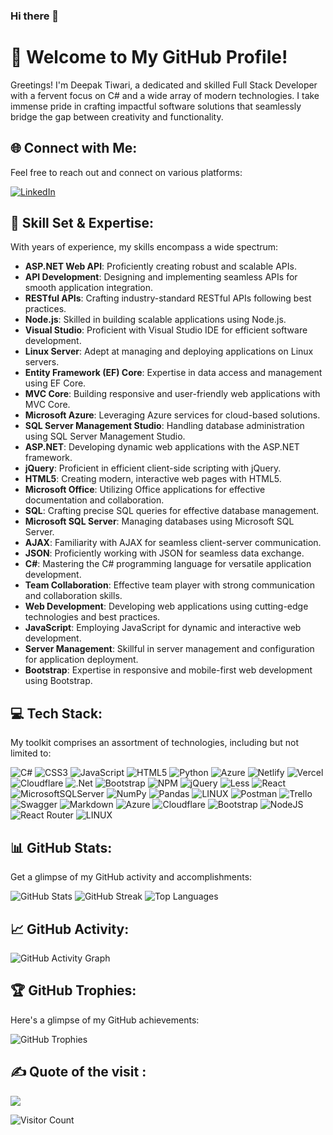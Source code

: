 ### Hi there 👋
# 👋 Welcome to My GitHub Profile!

Greetings! I'm Deepak Tiwari, a dedicated and skilled Full Stack Developer with a fervent focus on C# and a wide array of modern technologies. I take immense pride in crafting impactful software solutions that seamlessly bridge the gap between creativity and functionality.

## 🌐 Connect with Me:

Feel free to reach out and connect on various platforms:

[![LinkedIn](https://img.shields.io/badge/LinkedIn-%230077B5.svg?logo=linkedin&logoColor=white)](https://www.linkedin.com/in/deepak-tiwari-deepu/)

## 💼 Skill Set & Expertise:

With years of experience, my skills encompass a wide spectrum:

- **ASP.NET Web API**: Proficiently creating robust and scalable APIs.
- **API Development**: Designing and implementing seamless APIs for smooth application integration.
- **RESTful APIs**: Crafting industry-standard RESTful APIs following best practices.
- **Node.js**: Skilled in building scalable applications using Node.js.
- **Visual Studio**: Proficient with Visual Studio IDE for efficient software development.
- **Linux Server**: Adept at managing and deploying applications on Linux servers.
- **Entity Framework (EF) Core**: Expertise in data access and management using EF Core.
- **MVC Core**: Building responsive and user-friendly web applications with MVC Core.
- **Microsoft Azure**: Leveraging Azure services for cloud-based solutions.
- **SQL Server Management Studio**: Handling database administration using SQL Server Management Studio.
- **ASP.NET**: Developing dynamic web applications with the ASP.NET framework.
- **jQuery**: Proficient in efficient client-side scripting with jQuery.
- **HTML5**: Creating modern, interactive web pages with HTML5.
- **Microsoft Office**: Utilizing Office applications for effective documentation and collaboration.
- **SQL**: Crafting precise SQL queries for effective database management.
- **Microsoft SQL Server**: Managing databases using Microsoft SQL Server.
- **AJAX**: Familiarity with AJAX for seamless client-server communication.
- **JSON**: Proficiently working with JSON for seamless data exchange.
- **C#**: Mastering the C# programming language for versatile application development.
- **Team Collaboration**: Effective team player with strong communication and collaboration skills.
- **Web Development**: Developing web applications using cutting-edge technologies and best practices.
- **JavaScript**: Employing JavaScript for dynamic and interactive web development.
- **Server Management**: Skillful in server management and configuration for application deployment.
- **Bootstrap**: Expertise in responsive and mobile-first web development using Bootstrap.

## 💻 Tech Stack:

My toolkit comprises an assortment of technologies, including but not limited to:

![C#](https://img.shields.io/badge/c%23-%23239120.svg?style=for-the-badge&logo=c-sharp&logoColor=white) ![CSS3](https://img.shields.io/badge/css3-%231572B6.svg?style=for-the-badge&logo=css3&logoColor=white) ![JavaScript](https://img.shields.io/badge/javascript-%23323330.svg?style=for-the-badge&logo=javascript&logoColor=%23F7DF1E) ![HTML5](https://img.shields.io/badge/html5-%23E34F26.svg?style=for-the-badge&logo=html5&logoColor=white) ![Python](https://img.shields.io/badge/python-3670A0?style=for-the-badge&logo=python&logoColor=ffdd54) ![Azure](https://img.shields.io/badge/azure-%230072C6.svg?style=for-the-badge&logo=azure-devops&logoColor=white) ![Netlify](https://img.shields.io/badge/netlify-%23000000.svg?style=for-the-badge&logo=netlify&logoColor=#00C7B7) ![Vercel](https://img.shields.io/badge/vercel-%23000000.svg?style=for-the-badge&logo=vercel&logoColor=white) ![Cloudflare](https://img.shields.io/badge/Cloudflare-F38020?style=for-the-badge&logo=Cloudflare&logoColor=white) ![.Net](https://img.shields.io/badge/.NET-5C2D91?style=for-the-badge&logo=.net&logoColor=white) ![Bootstrap](https://img.shields.io/badge/bootstrap-%23563D7C.svg?style=for-the-badge&logo=bootstrap&logoColor=white) ![NPM](https://img.shields.io/badge/NPM-%23000000.svg?style=for-the-badge&logo=npm&logoColor=white) ![jQuery](https://img.shields.io/badge/jquery-%230769AD.svg?style=for-the-badge&logo=jquery&logoColor=white) ![Less](https://img.shields.io/badge/less-2B4C80?style=for-the-badge&logo=less&logoColor=white) ![React](https://img.shields.io/badge/react-%2320232a.svg?style=for-the-badge&logo=react&logoColor=%2361DAFB) ![MicrosoftSQLServer](https://img.shields.io/badge/Microsoft%20SQL%20Sever-CC2927?style=for-the-badge&logo=microsoft%20sql%20server&logoColor=white) ![NumPy](https://img.shields.io/badge/numpy-%23013243.svg?style=for-the-badge&logo=numpy&logoColor=white) ![Pandas](https://img.shields.io/badge/pandas-%23150458.svg?style=for-the-badge&logo=pandas&logoColor=white) ![LINUX](https://img.shields.io/badge/Linux-FCC624?style=for-the-badge&logo=linux&logoColor=black) ![Postman](https://img.shields.io/badge/Postman-FF6C37?style=for-the-badge&logo=postman&logoColor=white) ![Trello](https://img.shields.io/badge/Trello-%23026AA7.svg?style=for-the-badge&logo=Trello&logoColor=white) ![Swagger](https://img.shields.io/badge/-Swagger-%23Clojure?style=for-the-badge&logo=swagger&logoColor=white) ![Markdown](https://img.shields.io/badge/markdown-%23000000.svg?style=for-the-badge&logo=markdown&logoColor=white) ![Azure](https://img.shields.io/badge/azure-%230072C6.svg?style=for-the-badge&logo=azure-devops&logoColor=white) ![Cloudflare](https://img.shields.io/badge/Cloudflare-F38020?style=for-the-badge&logo=Cloudflare&logoColor=white) ![Bootstrap](https://img.shields.io/badge/bootstrap-%23563D7C.svg?style=for-the-badge&logo=bootstrap&logoColor=white) ![NodeJS](https://img.shields.io/badge/node.js-6DA55F?style=for-the-badge&logo=node.js&logoColor=white) ![React Router](https://img.shields.io/badge/React_Router-CA4245?style=for-the-badge&logo=react-router&logoColor=white) ![LINUX](https://img.shields.io/badge/Linux-FCC624?style=for-the-badge&logo=linux&logoColor=black)


## 📊 GitHub Stats:

Get a glimpse of my GitHub activity and accomplishments:

![GitHub Stats](https://github-readme-stats.vercel.app/api?username=deepakt830&theme=onedark&hide_border=true&include_all_commits=true&count_private=true)
![GitHub Streak](https://github-readme-streak-stats.herokuapp.com/?user=deepakt830&theme=onedark&hide_border=true)
![Top Languages](https://github-readme-stats.vercel.app/api/top-langs/?username=deepakt830&theme=onedark&hide_border=true&include_all_commits=true&count_private=true&layout=compact)

## 📈 GitHub Activity:

![GitHub Activity Graph](https://github-readme-activity-graph.vercel.app/graph?username=deepakt830&theme=arctic)

## 🏆 GitHub Trophies:

Here's a glimpse of my GitHub achievements:

![GitHub Trophies](https://github-profile-trophy.vercel.app/?username=deepakt830&theme=dracula&no-frame=true&no-bg=false&margin-w=4)


## ✍️ Quote of the visit :
![](https://quotes-github-readme.vercel.app/api?type=horizontal&theme=tokyonight)

<!---
## 💰 Support My Work:

If you find value in my contributions, consider supporting me:

[![BuyMeACoffee](https://img.shields.io/badge/Buy%20Me%20a%20Coffee-ffdd00?style=for-the-badge&logo=buy-me-a-coffee&logoColor=black)](https://buymeacoffee.com/deepakt830) [![PayPal](https://img.shields.io/badge/PayPal-00457C?style=for-the-badge&logo=paypal&logoColor=white)](https://paypal.me/deepakt830)

Your support fuels my motivation to continue creating impactful software solutions. Thank you for visiting!
-->

![Visitor Count](https://visitcount.itsvg.in/api?id=deepakt830&icon=5&color=6)
